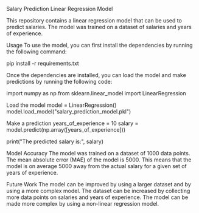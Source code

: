 Salary Prediction Linear Regression Model

This repository contains a linear regression model that can be used to predict salaries. The model was trained on a dataset of salaries and years of experience.

Usage
To use the model, you can first install the dependencies by running the following command:

pip install -r requirements.txt

Once the dependencies are installed, you can load the model and make predictions by running the following code:

import numpy as np
from sklearn.linear_model import LinearRegression

Load the model
model = LinearRegression()
model.load_model("salary_prediction_model.pkl")

Make a prediction
years_of_experience = 10
salary = model.predict(np.array([years_of_experience]))

print("The predicted salary is:", salary)

Model Accuracy
The model was trained on a dataset of 1000 data points. The mean absolute error (MAE) of the model is 5000. This means that the model is on average 5000 away from the actual salary for a given set of years of experience.

Future Work
The model can be improved by using a larger dataset and by using a more complex model. The dataset can be increased by collecting more data points on salaries and years of experience. The model can be made more complex by using a non-linear regression model.
